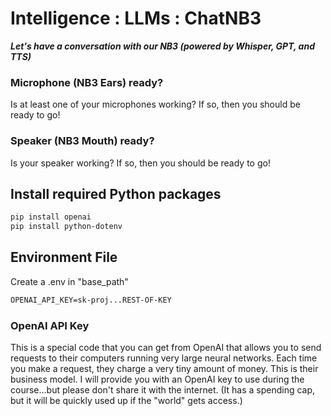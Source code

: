 # Intelligence :  LLMs : ChatNB3

***Let's have a conversation with our NB3 (powered by Whisper, GPT, and TTS)***

### Microphone (NB3 Ears) ready?
Is at least one of your microphones working? If so, then you should be ready to go!

### Speaker (NB3 Mouth) ready?
Is your speaker working? If so, then you should be ready to go!

## Install required Python packages
```bash
pip install openai
pip install python-dotenv
```

## Environment File
Create a .env in "base_path"
```txt
OPENAI_API_KEY=sk-proj...REST-OF-KEY
```

### OpenAI API Key
This is a special code that you can get from OpenAI that allows you to send requests to their computers running very large neural networks. Each time you make a request, they charge a very tiny amount of money. This is their business model. I will provide you with an OpenAI key to use during the course...but please don't share it with the internet. (It has a spending cap, but it will be quickly used up if the "world" gets access.)

